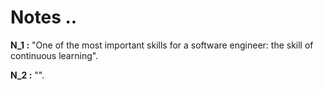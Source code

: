 # Notes ..

**N_1 :** "One of the most important skills for a software engineer: the skill of continuous learning".

**N_2 :** "".
